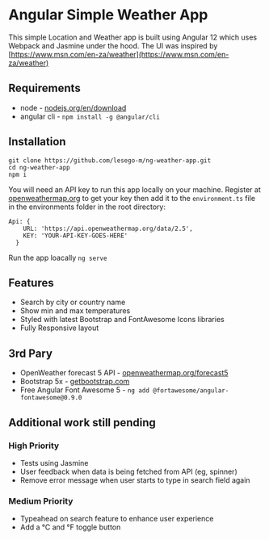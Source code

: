 # Angular Simple Weather App

This simple Location and Weather app is built using Angular 12 which uses Webpack and Jasmine under the hood. The UI was inspired by [https://www.msn.com/en-za/weather](https://www.msn.com/en-za/weather)

## Requirements

- node - [nodejs.org/en/download](https://nodejs.org/en/download/)
- angular cli - `npm install -g @angular/cli`


## Installation

```
git clone https://github.com/lesego-m/ng-weather-app.git
cd ng-weather-app
npm i
```

You will need an API key to run this app locally on your machine. Register at [openweathermap.org](https://openweathermap.org) to get your key then add it to the `environment.ts` file in the environments folder in the root directory:

```
Api: {
    URL: 'https://api.openweathermap.org/data/2.5',
    KEY: 'YOUR-API-KEY-GOES-HERE'
  }
```

Run the app loacally
`ng serve`

## Features

- Search by city or country name
- Show min and max temperatures
- Styled with latest Bootstrap and FontAwesome Icons libraries
- Fully Responsive layout

## 3rd Pary

- OpenWeather forecast 5 API - [openweathermap.org/forecast5](https://openweathermap.org/forecast5)
- Bootstrap 5x - [getbootstrap.com](https://getbootstrap.com/)
- Free Angular Font Awesome 5 - `ng add @fortawesome/angular-fontawesome@0.9.0`

## Additional work still pending

### High Priority
- Tests using Jasmine
- User feedback when data is being fetched from API (eg, spinner)
- Remove error message when user starts to type in search field again

### Medium Priority
- Typeahead on search feature to enhance user experience
- Add a &deg;C and &deg;F toggle button

